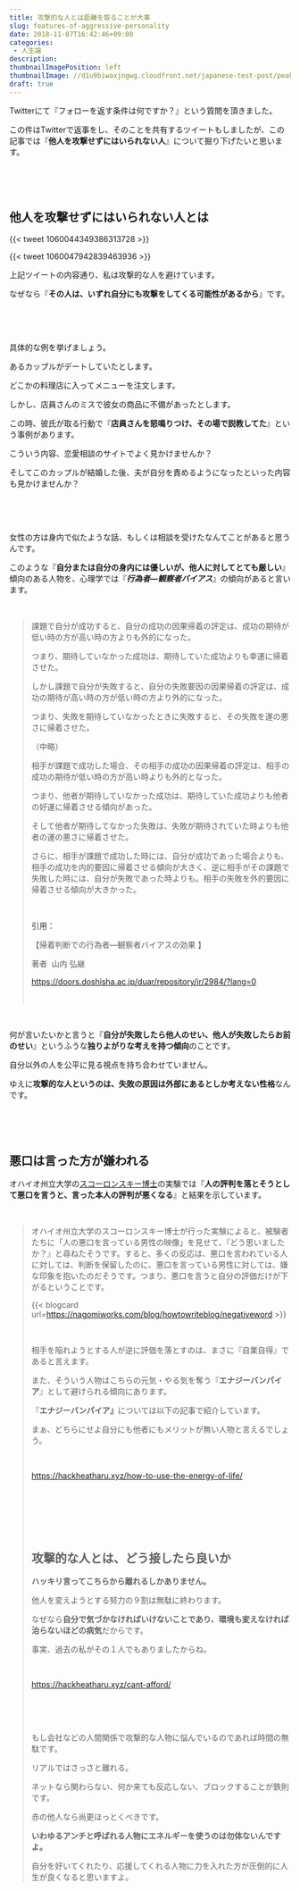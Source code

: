 ```yaml
---
title: 攻撃的な人とは距離を取ることが大事
slug: features-of-aggressive-personality
date: 2018-11-07T16:42:46+09:00
categories: 
 - 人生論
description: 
thumbnailImagePosition: left
thumbnailImage: //d1u9biwaxjngwg.cloudfront.net/japanese-test-post/peak-140.jpg
draft: true
---
```

<!--more-->

Twitterにて『フォローを返す条件は何ですか？』という質問を頂きました。

この件はTwitterで返事をし、そのことを共有するツイートもしましたが、この記事では『<strong>他人を攻撃せずにはいられない人</strong>』について掘り下げたいと思います。

&nbsp;

&nbsp;
<h2><strong>他人を攻撃せずにはいられない人とは</strong></h2>
{{< tweet 1060044349386313728 >}}
&nbsp;

{{< tweet 1060047942839463936 >}}
&nbsp;

上記ツイートの内容通り、私は攻撃的な人を避けています。

なぜなら『<strong>その人は、いずれ自分にも攻撃をしてくる可能性があるから</strong>』です。

&nbsp;

&nbsp;

具体的な例を挙げましょう。

あるカップルがデートしていたとします。

どこかの料理店に入ってメニューを注文します。

しかし、店員さんのミスで彼女の商品に不備があったとします。

この時、彼氏が取る行動で『<strong>店員さんを怒鳴りつけ、その場で説教してた</strong>』という事例があります。

こういう内容、恋愛相談のサイトでよく見かけませんか？

そしてこのカップルが結婚した後、夫が自分を責めるようになったといった内容も見かけませんか？

&nbsp;

&nbsp;

女性の方は身内で似たような話、もしくは相談を受けたなんてことがあると思うんです。

このような『<strong>自分または自分の身内には優しいが、他人に対してとても厳しい</strong>』傾向のある人物を、心理学では『<strong><em>行為者</em>—<em>観察者バイアス</em></strong>』の傾向があると言います。

&nbsp;
<blockquote>課題で自分が成功すると、自分の成功の因果帰着の評定は、成功の期待が低い時の方が高い時の方よりも外的になった。

つまり、期待していなかった成功は、期待していた成功よりも幸運に帰着させた。

しかし課題で自分が失敗すると、自分の失敗要因の因果帰着の評定は、成功の期待が高い時の方が低い時の方より外的になった。

つまり、失敗を期待していなかったときに失敗すると、その失敗を運の悪さに帰着させた。

（中略）

相手が課題で成功した場合、その相手の成功の因果帰着の評定は、相手の成功の期待が低い時の方が高い時よりも外的となった。

つまり、他者が期待していなかった成功は、期待していた成功よりも他者の好運に帰着させる傾向があった。

そして他者が期待してなかった失敗は、失敗が期待されていた時よりも他者の運の悪さに帰着させた。

さらに、相手が課題で成功した時には、自分が成功であった場合よりも、相手の成功を内的要因に帰着させる傾向が大きく、逆に相手がその課題で失敗した時には、自分が失敗であった時よりも。相手の失敗を外的要因に帰着させる傾向が大きかった。

&nbsp;

<span style="color: #333333;">引用：</span>

【帰着判断での行為者―観察者バイアスの効果 】

著者  山内 弘継

<a href="https://doors.doshisha.ac.jp/duar/repository/ir/2984/?lang=0">https://doors.doshisha.ac.jp/duar/repository/ir/2984/?lang=0</a>

&nbsp;</blockquote>
&nbsp;

何が言いたいかと言うと『<strong>自分が失敗したら他人のせい、他人が失敗したらお前のせい</strong>』というふうな<strong>独りよがりな考えを持つ傾向</strong>のことです。

自分以外の人を公平に見る視点を持ち合わせていません。

ゆえに<strong>攻撃的な人というのは、失敗の原因は外部にあるとしか考えない性格</strong>なんです。

&nbsp;

&nbsp;
<h2>悪口は言った方が嫌われる</h2>
オハイオ州立大学の<a href="https://www.niu.edu/jskowronski/index.shtml">スコーロンスキー博士</a>の実験では『<strong>人の評判を落とそうとして悪口を言うと、言った本人の評判が悪くなる</strong>』と結果を示しています。

&nbsp;
<blockquote>オハイオ州立大学のスコーロンスキー博士が行った実験によると、被験者たちに「人の悪口を言っている男性の映像」を見せて、『どう思いましたか？』と尋ねたそうです。すると、多くの反応は、悪口を言われている人に対しては、判断を保留したのに、悪口を言っている男性に対しては、嫌な印象を抱いたのだそうです。つまり、<span class="ymarker">悪口を言うと自分の評価だけが下がる</span>ということです。

{{< blogcard url=https://nagomiworks.com/blog/howtowriteblog/negativeword >}}&nbsp;

&nbsp;

相手を陥れようとする人が逆に評価を落とすのは、まさに『自業自得』であると言えます。

また、そういう人物はこちらの元気・やる気を奪う『<strong>エナジーバンパイア</strong>』として避けられる傾向にあります。

『<strong>エナジーバンパイア』</strong>については以下の記事で紹介しています。

まぁ、どちらにせよ自分にも他者にもメリットが無い人物と言えるでしょう。

&nbsp;

https://hackheatharu.xyz/how-to-use-the-energy-of-life/

&nbsp;

&nbsp;

&nbsp;
<h2>攻撃的な人とは、どう接したら良いか</h2>
<strong>ハッキリ言ってこちらから離れるしかありません。</strong>

他人を変えようとする努力の９割は無駄に終わります。

なぜなら<strong>自分で気づかなければいけないことであり、環境も変えなければ治らないほどの病気</strong>だからです。

事実、過去の私がその１人でもありましたからね。

&nbsp;

https://hackheatharu.xyz/cant-afford/

&nbsp;

&nbsp;

もし会社などの人間関係で攻撃的な人物に悩んでいるのであれば時間の無駄です。

リアルではさっさと離れる。

ネットなら関わらない、何か来ても反応しない、ブロックすることが鉄則です。

赤の他人なら尚更ほっとくべきです。

<strong>いわゆるアンチと呼ばれる人物にエネルギーを使うのは勿体ないんですよ。</strong>

自分を好いてくれたり、応援してくれる人物に力を入れた方が圧倒的に人生が良くなると思いますよ。
